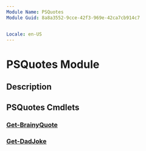 ```yaml
---
Module Name: PSQuotes
Module Guid: 8a8a3552-9cce-42f3-969e-42ca7cb914c7


Locale: en-US
---
```


# PSQuotes Module
## Description


## PSQuotes Cmdlets
### [Get-BrainyQuote](Get-BrainyQuote.md)


### [Get-DadJoke](Get-DadJoke.md)


